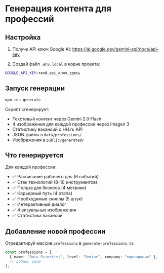 # Генерация контента для профессий

## Настройка

1. Получи API ключ Google AI: https://ai.google.dev/gemini-api/docs/api-key

2. Создай файл `.env.local` в корне проекта:
```bash
GOOGLE_API_KEY=твой_api_ключ_здесь
```

## Запуск генерации

```bash
npm run generate
```

Скрипт сгенерирует:
- Текстовый контент через Gemini 2.0 Flash
- 4 изображения для каждой профессии через Imagen 3
- Статистику вакансий с HH.ru API
- JSON файлы в `data/professions/`
- Изображения в `public/generated/`

## Что генерируется

Для каждой профессии:
- ✅ Расписание рабочего дня (6 событий)
- ✅ Стек технологий (8-10 инструментов)
- ✅ Польза для бизнеса (4 метрики)
- ✅ Карьерный путь (4 этапа)
- ✅ Необходимые скиллы (5 штук)
- ✅ Интерактивный диалог
- ✅ 4 визуальных изображения
- ✅ Статистика вакансий

## Добавление новой профессии

Отредактируй массив `professions` в `generate-professions.ts`:

```typescript
const professions = [
  { name: "Data Scientist", level: "Senior", company: "корпорация" },
  // добавь свою
];
```

